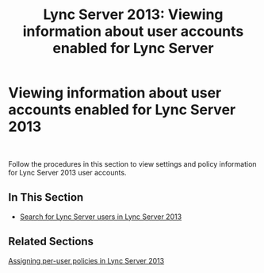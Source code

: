 ﻿---
title: 'Lync Server 2013: Viewing information about user accounts enabled for Lync Server'
TOCTitle: Viewing information about user accounts enabled for Lync Server 2013
ms:assetid: 18309dca-b502-44e5-83e2-e314a827d298
ms:mtpsurl: https://technet.microsoft.com/en-us/library/JJ687980(v=OCS.15)
ms:contentKeyID: 49733568
ms.date: 07/23/2014
mtps_version: v=OCS.15
---

# Viewing information about user accounts enabled for Lync Server 2013

 


Follow the procedures in this section to view settings and policy information for Lync Server 2013 user accounts.

## In This Section

  - [Search for Lync Server users in Lync Server 2013](lync-server-2013-search-for-lync-server-users.md)

## Related Sections

[Assigning per-user policies in Lync Server 2013](lync-server-2013-assigning-per-user-policies.md)

